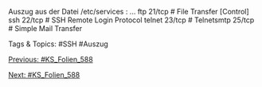 Auszug aus der Datei /etc/services :
...
ftp 21/tcp # File Transfer [Control]
ssh 22/tcp # SSH Remote Login Protocol
telnet 23/tcp # Telnetsmtp 25/tcp # Simple Mail Transfer

   Tags & Topics:
   #SSH
   #Auszug

[Previous: #KS_Folien_588](KS_Folien_588.md)

[Next: #KS_Folien_588](KS_Folien_588.md)